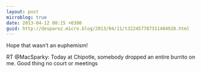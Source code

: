 ```yaml
---
layout: post
microblog: true
date: 2013-04-12 00:15 +0300
guid: http://desparoz.micro.blog/2013/04/11/t322457787311484928.html
---
```

Hope that wasn’t an euphemism! 

RT @MacSparky: Today at Chipotle, somebody dropped an entire burrito on me. Good thing no court or meetings
